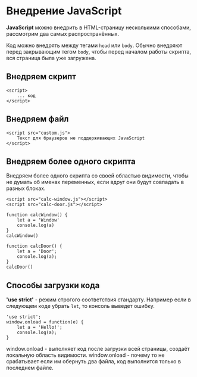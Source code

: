# Внедрение JavaScript
**JavaScript** можно внедрить в HTML-страницу несколькими способами, рассмотрим два самых распространённых.

Код можно внедрять между тегами `head` или `body`. Обычно внедряют перед закрывающим тегом `body`, чтобы перед началом работы скрипта, вся страница была уже загружена.

## Внедряем скрипт

    <script>
        ... код
    </script>

## Внедряем файл

    <script src="custom.js">
        Текст для браузеров не поддерживающих JavaScript
    </script>

## Внедряем более одного скрипта
Внедряем более одного скрипта со своей областью видимости, чтобы не думать об именах переменных, если вдруг они будут совпадать в разных блоках.

    <script src="calc-window.js"></script>
    <script src="calc-door.js"></script>

    function calcWindow() {
        let a = 'Window'
        console.log(a)
    }
    calcWindow()

    function calcDoor() {
        let a = 'Door';
        console.log(a);
    }
    calcDoor()

## Способы загрузки кода
**'use strict'** - режим строгого соответствия стандарту. Например если в следующем коде убрать `let`, то консоль выведет ошибку.

    'use strict';
    window.onload = function(e) {
        let a = 'Hello!';
        console.log(a);
    }

window.onload - выполняет код после загрузки всей страницы, создаёт локальную область видимости.
window.onload - почему то не срабатывает если им обернуть два файла, код выполнится только в последнем файле.

